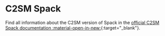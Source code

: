 # C2SM Spack

Find all information about the C2SM version of Spack in the [official C2SM Spack documentation :material-open-in-new:](https://c2sm.github.io/spack-c2sm/latest){:target="_blank"}.